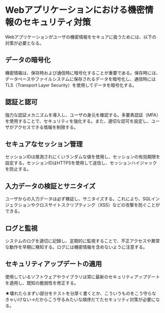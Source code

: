 # Webアプリケーションにおける機密情報のセキュリティ対策

Webアプリケーションがユーザの機密情報をセキュアに扱うためには、以下の対策が必要となる。

## データの暗号化

機密情報は、保存時および通信時に暗号化することが重要である。保存時には、データベースやファイルシステムに保存されるデータを暗号化し、通信時にはTLS（Transport Layer Security）を使用してデータを暗号化する。

## 認証と認可

強力な認証メカニズムを導入し、ユーザの身元を確認する。多要素認証（MFA）を使用することで、セキュリティを強化する。また、適切な認可を設定し、ユーザがアクセスできる情報を制限する。

## セキュアなセッション管理

セッションIDは推測されにくいランダムな値を使用し、セッションの有効期限を設定する。セッションIDはHTTPSを使用して送信し、セッションハイジャックを防止する。

## 入力データの検証とサニタイズ

ユーザからの入力データは必ず検証し、サニタイズする。これにより、SQLインジェクションやクロスサイトスクリプティング（XSS）などの攻撃を防ぐことができる。

## ログと監視

システムのログを適切に記録し、定期的に監視することで、不正アクセスや異常な動作を早期に検知する。ログには機密情報を含めないように注意する。

## セキュリティアップデートの適用

使用しているソフトウェアやライブラリは常に最新のセキュリティアップデートを適用し、既知の脆弱性を修正する。



★壊れたらまずい部分をテストを分厚く書くとか、こういうものをこう守らなきゃいけない→だからこう守るみたいな順序だてたセキュリティ対策が必要になる。
